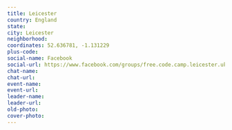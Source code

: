 ```yaml
---
title: Leicester
country: England
state: 
city: Leicester
neighborhood: 
coordinates: 52.636781, -1.131229
plus-code:
social-name: Facebook
social-url: https://www.facebook.com/groups/free.code.camp.leicester.uk
chat-name:
chat-url:
event-name:
event-url:
leader-name:
leader-url:
old-photo: 
cover-photo:
---
```

